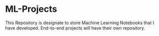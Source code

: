 # ML-Projects

This Repository is designate to store Machine Learning Notebooks that I have developed. End-to-end projects will have their own repository.
